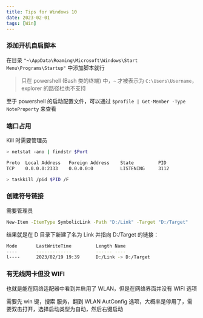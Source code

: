 ```yaml
---
title: Tips for Windows 10
date: 2023-02-01
tags: [Win]
---
```


### 添加开机自启脚本

在目录 `"~\AppData\Roaming\Microsoft\Windows\Start Menu\Programs\Startup"` 中添加脚本就行

> 只在 powershell (Bash 类的终端) 中，`~` 才被表示为 `C:\Users\Username`， explorer 的路径栏也不支持

至于 powershell 的启动配置文件，可以通过 `$profile | Get-Member -Type NoteProperty` 来查看

### 端口占用

Kill 时需要管理员

```bash
> netstat -ano | findstr $Port

Proto  Local Address   Foreign Address    State         PID
TCP    0.0.0.0:2333    0.0.0.0:0          LISTENING     3112

> taskkill /pid $PID /F
```

### 创建符号链接

需要管理员

```bash
New-Item -ItemType SymbolicLink -Path "D:/Link" -Target "D:/Target"
```

结果就是在 D 目录下新建了名为 Link 并指向 D:/Target 的链接：

```bash
Mode       LastWriteTime         Length Name
----       -------------         ------ ----
l----      2023/02/19 19:39      D:/Link -> D:/Target
```

### 有无线网卡但没 WIFI

也就是能在网络适配器中看到并启用了 WLAN，但是在网络界面并没有 WIFI 选项

需要先 win 键，搜索 服务，翻到 WLAN AutConfig 选项，大概率是停用了，需要双击打开，选择启动类型为自动，然后右键启动
